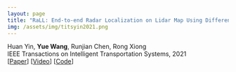 ```yaml
---
layout: page
title: "RaLL: End-to-end Radar Localization on Lidar Map Using Differentiable Measurement Model"
img: /assets/img/titsyin2021.png
---
```

Huan Yin, **Yue Wang**, Runjian Chen, Rong Xiong
<br/>
IEEE Transactions on Intelligent Transportation Systems, 2021
<br/>
[[Paper](https://arxiv.org/pdf/2009.07061.pdf)]
[[Video](https://www.youtube.com/watch?v=a3wEv-eVlcg)]
[[Code](https://github.com/ZJUYH/RaLL)]

